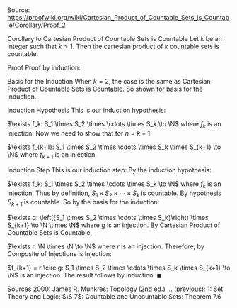 # 

Source: https://proofwiki.org/wiki/Cartesian_Product_of_Countable_Sets_is_Countable/Corollary/Proof_2



Corollary to Cartesian Product of Countable Sets is Countable
Let $k$ be an integer such that $k > 1$.
Then the cartesian product of $k$ countable sets is countable.


Proof
Proof by induction:

Basis for the Induction
When $k = 2$, the case is the same as Cartesian Product of Countable Sets is Countable.
So shown for basis for the induction.


Induction Hypothesis
This is our induction hypothesis:

$\exists f_k: S_1 \times S_2 \times \cdots \times S_k \to \N$
where $f_k$ is an injection.
Now we need to show that for $n = k + 1$:

$\exists f_{k+1}: S_1 \times S_2 \times \cdots \times S_k \times S_{k+1} \to \N$
where $f_{k+1}$ is an injection.


Induction Step
This is our induction step:
By the induction hypothesis:

$\exists f_k: S_1 \times S_2 \times \cdots \times S_k \to \N$
where $f_k$ is an injection.
Thus by definition, $S_1 \times S_2 \times \cdots \times S_k$ is countable.
By hypothesis $S_{k + 1}$ is countable.
So by the basis for the induction:

$\exists g: \left({S_1 \times S_2 \times \cdots \times S_k}\right) \times S_{k+1} \to \N \times \N$
where $g$ is an injection.
By Cartesian Product of Countable Sets is Countable,

$\exists r: \N \times \N \to \N$
where $r$ is an injection.
Therefore, by Composite of Injections is Injection:

$f_{k+1} = r \circ g: S_1 \times S_2 \times \cdots \times S_k \times S_{k+1} \to \N$
is an injection.
The result follows by induction.
$\blacksquare$


Sources
2000: James R. Munkres: Topology (2nd ed.) ... (previous): $1$: Set Theory and Logic: $\S 7$: Countable and Uncountable Sets: Theorem $7.6$





